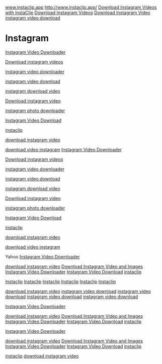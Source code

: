 www.instaclip.app
http://www.instaclip.app/
<a href="http://www.instaclip.app/" target="_blank">Download Instagram Videos with InstaClip</a>
<a href="http://www.instaclip.app/" target="_blank">Download Instagram Videos</a>
<a href="http://www.instaclip.app/" target="_blank">Download Instagram Video</a>
<a href="http://www.instaclip.app/" target="_blank">instagram video download</a>

# Instagram

[Instagram Video Downloader](http://instaclip.app)

[Download instagram videos](http://instaclip.app)

[instagram video downloader](http://instaclip.app)

[instagram video download](http://instaclip.app)

[instagram download video](http://instaclip.app)

[Download instagram video](http://instaclip.app)

[instagram photo downloader](http://instaclip.app)

[Instagram Video Download](http://instaclip.app)

[instaclip](http://instaclip.app)

[download instagram video](http://instaclip.app)

[download video instagram](http://instaclip.app)
[Instagram Video Downloader](http://instaclip.app)

[Download instagram videos](http://instaclip.app)

[instagram video downloader](http://instaclip.app)

[instagram video download](http://instaclip.app)

[instagram download video](http://instaclip.app)

[Download instagram video](http://instaclip.app)

[instagram photo downloader](http://instaclip.app)

[Instagram Video Download](http://instaclip.app)

[instaclip](http://instaclip.app)

[download instagram video](http://instaclip.app)

[download video instagram](http://instaclip.app)

Yahoo
[Instagram Video Downloader](https://gr.search.yahoo.com/mobile/s?ei=UTF-8&fr2=p%3As%2Cv%3Aw%2Cm%3Aat-e%2Cct%3Agossip&p=download+instagram+video+instaclip.app)


[download instagram video](https://gr.search.yahoo.com/mobile/s?ei=UTF-8&fr2=p%3As%2Cv%3Aw%2Cm%3Aat-e%2Cct%3Agossip&p=download+instagram+video+instaclip.app)
[Download Instagram Video and Images](https://gr.search.yahoo.com/mobile/s?ei=UTF-8&fr2=p%3As%2Cv%3Aw%2Cm%3Aat-e%2Cct%3Agossip&p=download+instagram+video+and+images+instaclip.app)
[Instagram Video Downloader](https://gr.search.yahoo.com/mobile/s?ei=UTF-8&fr2=p%3As%2Cv%3Aw%2Cm%3Aat-e%2Cct%3Agossip&p=instagram+video+downloader+instaclip.app)
[Instagram Video Download](https://gr.search.yahoo.com/mobile/s?ei=UTF-8&fr2=p%3As%2Cv%3Aw%2Cm%3Aat-e%2Cct%3Agossip&p=instagram+video+download+instaclip.app)
[instaclip](https://gr.search.yahoo.com/mobile/s?ei=UTF-8&fr2=p%3As%2Cv%3Aw%2Cm%3Aat-e%2Cct%3Agossip&p=instaclip)


[Instaclip](https://www.bing.com/search?q=download+instagram+video+instaclip.app)
[Instaclip](https://www.bing.com/search?q=download+instagram+video+and+images+instaclip.app)
[Instaclip](https://www.bing.com/search?q=instagram+video+downloader+instaclip.app)
[Instaclip](https://www.bing.com/search?q=instagram+video+download+instaclip.app)
[Instaclip](https://www.bing.com/search?q=instaclip)
[Instaclip](https://www.bing.com/search?q=Instagram+video+download+instaclip.app)

[download instagram video](https://www.google.com/search?q=Instagram+video+download+instaclip.app)
[instagram video download](https://www.google.com/search?q=Instagram+video+download+instaclip.app)
[instagram video download](https://www.google.com/search?q=Instagram+video+download+instaclip.app)
[instagram video download](https://www.google.com/search?q=Instagram+video+download+instaclip.app)
[instagram video download](https://www.google.com/search?q=Instagram+video+download+instaclip.app)


[Instagram Video Downloader](https://gr.search.yahoo.com/mobile/s?ei=UTF-8&fr2=p%3As%2Cv%3Aw%2Cm%3Aat-e%2Cct%3Agossip&p=download+instagram+video+instaclip.app)


[download instagram video](https://gr.search.yahoo.com/mobile/s?ei=UTF-8&fr2=p%3As%2Cv%3Aw%2Cm%3Aat-e%2Cct%3Agossip&p=download+instagram+video+instaclip.app)
[Download Instagram Video and Images](https://gr.search.yahoo.com/mobile/s?ei=UTF-8&fr2=p%3As%2Cv%3Aw%2Cm%3Aat-e%2Cct%3Agossip&p=download+instagram+video+and+images+instaclip.app)
[Instagram Video Downloader](https://gr.search.yahoo.com/mobile/s?ei=UTF-8&fr2=p%3As%2Cv%3Aw%2Cm%3Aat-e%2Cct%3Agossip&p=instagram+video+downloader+instaclip.app)
[Instagram Video Download](https://gr.search.yahoo.com/mobile/s?ei=UTF-8&fr2=p%3As%2Cv%3Aw%2Cm%3Aat-e%2Cct%3Agossip&p=instagram+video+download+instaclip.app)
[instaclip](https://gr.search.yahoo.com/mobile/s?ei=UTF-8&fr2=p%3As%2Cv%3Aw%2Cm%3Aat-e%2Cct%3Agossip&p=instaclip)


[Instagram Video Downloader](https://gr.search.yahoo.com/mobile/s?ei=UTF-8&fr2=p%3As%2Cv%3Aw%2Cm%3Aat-e%2Cct%3Agossip&p=download+instagram+video+instaclip.app)


[download instagram video](https://gr.search.yahoo.com/mobile/s?ei=UTF-8&fr2=p%3As%2Cv%3Aw%2Cm%3Aat-e%2Cct%3Agossip&p=download+instagram+video+instaclip.app)
[Download Instagram Video and Images](https://gr.search.yahoo.com/mobile/s?ei=UTF-8&fr2=p%3As%2Cv%3Aw%2Cm%3Aat-e%2Cct%3Agossip&p=download+instagram+video+and+images+instaclip.app)
[Instagram Video Downloader](https://gr.search.yahoo.com/mobile/s?ei=UTF-8&fr2=p%3As%2Cv%3Aw%2Cm%3Aat-e%2Cct%3Agossip&p=instagram+video+downloader+instaclip.app)
[Instagram Video Download](https://gr.search.yahoo.com/mobile/s?ei=UTF-8&fr2=p%3As%2Cv%3Aw%2Cm%3Aat-e%2Cct%3Agossip&p=instagram+video+download+instaclip.app)
[instaclip](https://gr.search.yahoo.com/mobile/s?ei=UTF-8&fr2=p%3As%2Cv%3Aw%2Cm%3Aat-e%2Cct%3Agossip&p=instaclip)

[instaclip](https://semrush1.mughalseotools.com/analytics/overview/?q=https%3A%2F%2Finstaclip.app%2F&protocol=https&searchType=domain)
[download instagram video](https://www.semrush.com/analytics/backlinks/overview/?q=https%3A%2F%2Finstaclip.app%2F&searchType=domain)

